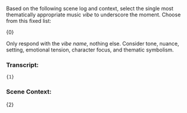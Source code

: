 Based on the following scene log and context, select the single most thematically appropriate music *vibe* to underscore the moment. Choose from this fixed list:

{0}

Only respond with the *vibe name*, nothing else. Consider tone, nuance, setting, emotional tension, character focus, and thematic symbolism.

### Transcript:

```
{1}
```

### Scene Context:

{2}